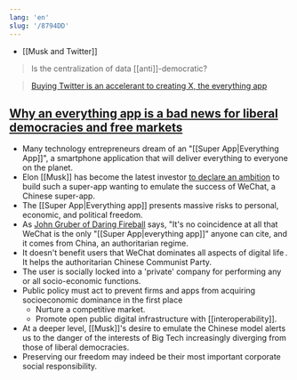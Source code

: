 ```yaml
---
lang: 'en'
slug: '/8794DD'
---
```


- [[Musk and Twitter]]

> Is the centralization of data [[anti]]-democratic?

> [Buying Twitter is an accelerant to creating X, the everything app](https://twitter.com/elonmusk/status/1577428272056389633)

## [Why an everything app is a bad news for liberal democracies and free markets](https://www.nitinpai.in/2022/10/10/why-an-everything-app-is-bad-news-for-liberal-democracies-and-free-markets)

- Many technology entrepreneurs dream of an "[[Super App|Everything App]]", a smartphone application that will deliver everything to everyone on the planet.
- Elon [[Musk]] has become the latest investor [to declare an ambition](https://www.bloomberg.com/news/articles/2022-10-04/musk-says-buying-twitter-speeds-up-creating-an-everything-app) to build such a super-app wanting to emulate the success of WeChat, a Chinese super-app.
- The [[Super App|Everything app]] presents massive risks to personal, economic, and political freedom.
- As [John Gruber of Daring Fireball](https://daringfireball.net/2022/10/everything) says, "It's no coincidence at all that WeChat is the only "[[Super App|everything app]]" anyone can cite, and it comes from China, an authoritarian regime.
- It doesn't benefit users that WeChat dominates all aspects of digital life . It helps the authoritarian Chinese Communist Party.
- The user is socially locked into a 'private' company for performing any or all socio-economic functions.
- Public policy must act to prevent firms and apps from acquiring socioeconomic dominance in the first place
  - Nurture a competitive market.
  - Promote open public digital infrastructure with [[interoperability]].
- At a deeper level, [[Musk]]'s desire to emulate the Chinese model alerts us to the danger of the interests of Big Tech increasingly diverging from those of liberal democracies.
- Preserving our freedom may indeed be their most important corporate social responsibility.
